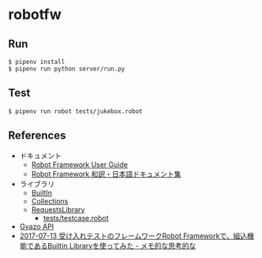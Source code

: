 robotfw
========

## Run
```
$ pipenv install
$ pipenv run python server/run.py
```

## Test
```
$ pipenv run robot tests/jukebox.robot
```

## References

- ドキュメント
  - [Robot Framework User Guide](http://robotframework.org/robotframework/latest/RobotFrameworkUserGuide.html)
  - [Robot Framework 和訳・日本語ドキュメント集](https://robotframework-ja.readthedocs.io/ja/latest/index.html)
- ライブラリ
  - [BuiltIn](http://robotframework.org/robotframework/latest/libraries/BuiltIn.html)
  - [Collections](https://robotframework.org/robotframework/latest/libraries/Collections.html)
  - [RequestsLibrary](https://bulkan.github.io/robotframework-requests/doc/RequestsLibrary.html)
    - [tests/testcase.robot](https://github.com/bulkan/robotframework-requests/blob/master/tests/testcase.robot)
- [Gyazo API](https://gyazo.com/api/docs)
- [2017-07-13 受け入れテストのフレームワークRobot Frameworkで、組込機能であるBuiltin Libraryを使ってみた - メモ的な思考的な](https://thinkami.hatenablog.com/entry/2017/07/13/225814)
